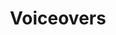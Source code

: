 ---
layout: category
title: "Voiceovers"
description: "Voiceovers from Avon's Adventure."
permalink: /resources/voice/
categories: resources category
icon: mic
key: voice
---